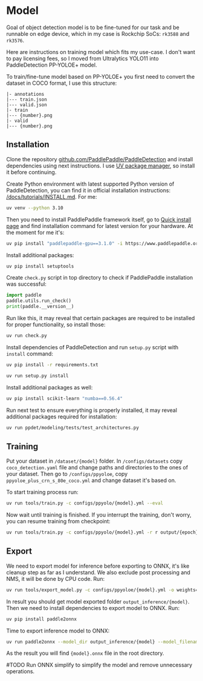 # Model

Goal of object detection model is to be fine-tuned for our task and be runnable on edge device, which in my case is Rockchip SoCs: `rk3588` and `rk3576`.

Here are instructions on training model which fits my use-case. I don't want to pay licensing fees, so I moved from Ultralytics YOLO11 into PaddleDetection PP-YOLOE+ model.

To train/fine-tune model based on PP-YOLOE+ you first need to convert the dataset in COCO format, I use this structure:

```
|- annotations
|--- train.json
|--- valid.json
|- train
|--- {number}.png
|- valid
|--- {number}.png
```

## Installation

Clone the repository [github.com/PaddlePaddle/PaddleDetection](https://github.com/PaddlePaddle/PaddleDetection) and install dependencies using next instructions. I use [UV package manager](https://docs.astral.sh/uv/getting-started/installation/), so install it before continuing.

Create Python environment with latest supported Python version of PaddleDetection, you can find it in official installation instructions: [/docs/tutorials/INSTALL.md](https://github.com/PaddlePaddle/PaddleDetection/blob/release/2.8.1/docs/tutorials/INSTALL.md). For me:

```bash
uv venv --python 3.10
```

Then you need to install PaddlePaddle framework itself, go to [Quick install page](https://www.paddlepaddle.org.cn/en/install/quick) and find installation command for latest version for your hardware. At the moment for me it's:

```bash
uv pip install "paddlepaddle-gpu==3.1.0" -i https://www.paddlepaddle.org.cn/packages/stable/cu126/
```

Install additional packages:

```bash
uv pip install setuptools
```

Create `check.py` script in top directory to check if PaddlePaddle installation was successful:

```python
import paddle
paddle.utils.run_check()
print(paddle.__version__)
```

Run like this, it may reveal that certain packages are required to be installed for proper functionality, so install those:

```bash
uv run check.py
```

Install dependencies of PaddleDetection and run `setup.py` script with `install` command:

```bash
uv pip install -r requirements.txt
```

```bash
uv run setup.py install
```

Install additional packages as well:

```bash
uv pip install scikit-learn "numba==0.56.4"
```

Run next test to ensure everything is properly installed, it may reveal additional packages required for installation:

```bash
uv run ppdet/modeling/tests/test_architectures.py
``` 

## Training

Put your dataset in `/dataset/{model}` folder. In `/configs/datasets` copy `coco_detection.yaml` file and change paths and directories to the ones of your dataset. Then go to `/configs/ppyoloe`, copy `ppyoloe_plus_crn_s_80e_coco.yml` and change dataset it's based on.

To start training process run:

```bash
uv run tools/train.py -c configs/ppyolo/{model}.yml --eval
```

Now wait until training is finished. If you interrupt the training, don't worry, you can resume training from checkpoint:

```bash
uv run tools/train.py -c configs/ppyolo/{model}.yml -r r output/{epoch} --eval
```

## Export

We need to export model for inference before exporting to ONNX, it's like cleanup step as far as I understand. We also exclude post processing and NMS, it will be done by CPU code. Run:

```bash
uv run tools/export_model.py -c configs/ppyoloe/{model}.yml -o weights={model-weights}.pdparams TestReader.inputs_def.image_shape=[3,640,640] TestReader.batch_size=1 exclude_nms=True trt=True exclude_post_process=True
```

In result you should get model exported folder `output_inference/{model}`. Then we need to install dependencies to export model to ONNX. Run:

```bash
uv pip install paddle2onnx
```

Time to export inference model to ONNX:

```bash
uv run paddle2onnx --model_dir output_inference/{model} --model_filename model.pdmodel --params_filename model.pdiparams --opset_version 11 --save_file {model}.onnx
```

As the result you will find `{model}.onnx` file in the root directory.

#TODO Run ONNX simplify to simplify the model and remove unnecessary operations.



